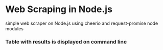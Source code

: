 # Web Scraping in Node.js
simple web scraper on Node.js using cheerio and request-promise node modules
### Table with results is displayed on command line
